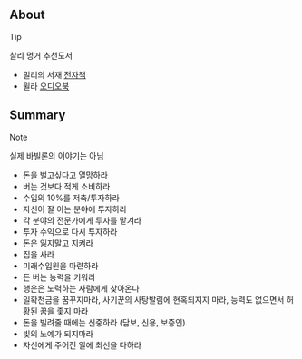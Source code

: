 
## About

> [!tip]
> 찰리 멍거 추천도서

- 밀리의 서재 [전자책](https://millie.page.link/w7XWc)
- 윌라 [오디오북](https://www.welaaa.com/audio/detail?audioId=13281&appRedirect=true)

## Summary

> [!note]
> 실제 바빌론의 이야기는 아님

- 돈을 벌고싶다고 열망하라
- 버는 것보다 적게 소비하라
- 수입의 10%를 저축/투자하라
- 자신이 잘 아는 분야에 투자하라
- 각 분야의 전문가에게 투자를 맡겨라
- 투자 수익으로 다시 투자하라
- 돈은 잃지말고 지켜라
- 집을 사라
- 미래수입원을 마련하라
- 돈 버는 능력을 키워라
- 행운은 노력하는 사람에게 찾아온다
- 일확천금을 꿈꾸지마라, 사기꾼의 사탕발림에 현혹되지지 마라, 능력도 없으면서 허황된 꿈을 좇지 마라
- 돈을 빌려줄 때에는 신중하라 (담보, 신용, 보증인)
- 빚의 노예가 되지마라
- 자신에게 주어진 일에 최선을 다하라
